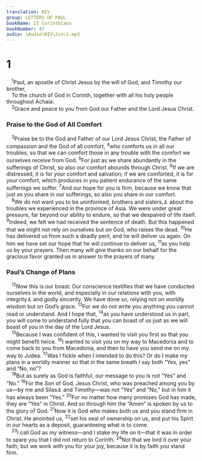 ```yaml
---
translation: NIV
group: LETTERS OF PAUL
bookName: II Corinthians 
bookNumber: 47
audio: \Audio\NIV\2co\1.mp3
---
```


<div class="title"><h1>1</h1></div>
<span class="verse 2co_1_1"> <sup>1</sup>Paul, an apostle of Christ Jesus by the will of God, and Timothy our brother, <br/> To the church of God in Corinth, together with all his holy people throughout Achaia: <br/></span>
<span class="verse 2co_1_2"> <sup>2</sup>Grace and peace to you from God our Father and the Lord Jesus Christ. <br/></span>
<div class="title"><h3>Praise to the God of All Comfort </h3></div>
<span class="verse 2co_1_3"> <sup>3</sup>Praise be to the God and Father of our Lord Jesus Christ, the Father of compassion and the God of all comfort, </span>
<span class="verse 2co_1_4"><sup>4</sup>who comforts us in all our troubles, so that we can comfort those in any trouble with the comfort we ourselves receive from God. </span>
<span class="verse 2co_1_5"><sup>5</sup>For just as we share abundantly in the sufferings of Christ, so also our comfort abounds through Christ. </span>
<span class="verse 2co_1_6"><sup>6</sup>If we are distressed, it is for your comfort and salvation; if we are comforted, it is for your comfort, which produces in you patient endurance of the same sufferings we suffer. </span>
<span class="verse 2co_1_7"><sup>7</sup>And our hope for you is firm, because we know that just as you share in our sufferings, so also you share in our comfort. <br/></span>
<span class="verse 2co_1_8"> <sup>8</sup>We do not want you to be uninformed, brothers and sisters,<a data-toggle="tooltip" data-placement="bottom" title="The Greek word for brothers and sisters (adelphoi ) refers here to believers, both men and women, as part of God’s family; also in 8:1; 13:11.">⚓</a> about the troubles we experienced in the province of Asia. We were under great pressure, far beyond our ability to endure, so that we despaired of life itself. </span>
<span class="verse 2co_1_9"><sup>9</sup>Indeed, we felt we had received the sentence of death. But this happened that we might not rely on ourselves but on God, who raises the dead. </span>
<span class="verse 2co_1_10"><sup>10</sup>He has delivered us from such a deadly peril, and he will deliver us again. On him we have set our hope that he will continue to deliver us, </span>
<span class="verse 2co_1_11"><sup>11</sup>as you help us by your prayers. Then many will give thanks on our behalf for the gracious favor granted us in answer to the prayers of many. <br/></span>
<div class="title"><h3>Paul’s Change of Plans </h3></div>
<span class="verse 2co_1_12"> <sup>12</sup>Now this is our boast: Our conscience testifies that we have conducted ourselves in the world, and especially in our relations with you, with integrity<a data-toggle="tooltip" data-placement="bottom" title="Many manuscripts holiness">⚓</a> and godly sincerity. We have done so, relying not on worldly wisdom but on God’s grace. </span>
<span class="verse 2co_1_13"><sup>13</sup>For we do not write you anything you cannot read or understand. And I hope that, </span>
<span class="verse 2co_1_14"><sup>14</sup>as you have understood us in part, you will come to understand fully that you can boast of us just as we will boast of you in the day of the Lord Jesus. <br/></span>
<span class="verse 2co_1_15"> <sup>15</sup>Because I was confident of this, I wanted to visit you first so that you might benefit twice. </span>
<span class="verse 2co_1_16"><sup>16</sup>I wanted to visit you on my way to Macedonia and to come back to you from Macedonia, and then to have you send me on my way to Judea. </span>
<span class="verse 2co_1_17"><sup>17</sup>Was I fickle when I intended to do this? Or do I make my plans in a worldly manner so that in the same breath I say both “Yes, yes” and “No, no”? <br/></span>
<span class="verse 2co_1_18"> <sup>18</sup>But as surely as God is faithful, our message to you is not “Yes” and “No.” </span>
<span class="verse 2co_1_19"><sup>19</sup>For the Son of God, Jesus Christ, who was preached among you by us—by me and Silas<a data-toggle="tooltip" data-placement="bottom" title="Greek Silvanus , a variant of Silas">⚓</a> and Timothy—was not “Yes” and “No,” but in him it has always been “Yes.” </span>
<span class="verse 2co_1_20"><sup>20</sup>For no matter how many promises God has made, they are “Yes” in Christ. And so through him the “Amen” is spoken by us to the glory of God. </span>
<span class="verse 2co_1_21"><sup>21</sup>Now it is God who makes both us and you stand firm in Christ. He anointed us, </span>
<span class="verse 2co_1_22"><sup>22</sup>set his seal of ownership on us, and put his Spirit in our hearts as a deposit, guaranteeing what is to come. <br/></span>
<span class="verse 2co_1_23"> <sup>23</sup>I call God as my witness—and I stake my life on it—that it was in order to spare you that I did not return to Corinth. </span>
<span class="verse 2co_1_24"><sup>24</sup>Not that we lord it over your faith, but we work with you for your joy, because it is by faith you stand firm. <br/></span>
